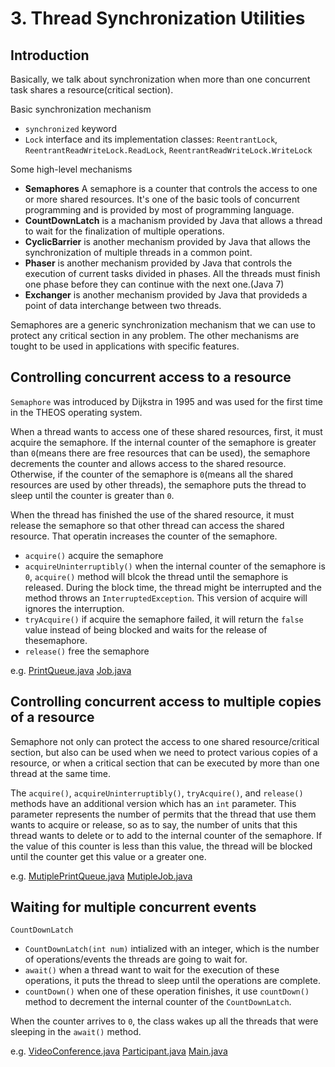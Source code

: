 # 3. Thread Synchronization Utilities

## Introduction

Basically, we talk about synchronization when more than one concurrent task shares a resource(critical section).

Basic synchronization mechanism

* `synchronized` keyword
* `Lock` interface and its implementation classes: `ReentrantLock`, `ReentrantReadWriteLock.ReadLock`, `ReentrantReadWriteLock.WriteLock`

Some high-level mechanisms

* __Semaphores__ A semaphore is a counter that controls the access to one or more shared resources. It's one of the basic tools of concurrent programming and is provided by most of programming language.
* __CountDownLatch__ is a machanism provided by Java that allows a thread to wait for the finalization of multiple operations.
* __CyclicBarrier__ is another mechanism provided by Java that allows the synchronization of multiple threads in a common point.
* __Phaser__ is another mechanism provided by Java that controls the execution of current tasks divided in phases. All the threads must finish one phase before they can continue with the next one.(Java 7)
* __Exchanger__ is another mechanism provided by Java that provideds a point of data interchange between two threads.

Semaphores are a generic synchronization mechanism that we can use to protect any critical section in any problem.
The other mechanisms are tought to be used in applications with specific features.

## Controlling concurrent access to a resource

`Semaphore` was introduced by Dijkstra in 1995 and was used for the first time in the THEOS operating system.

When a thread wants to access one of these shared resources, first, it must acquire the semaphore. 
If the internal counter of the semaphore is greater than `0`(means there are free resources that can be used), the semaphore decrements the counter and allows access to the shared resource.
Otherwise, if the counter of the semaphore is `0`(means all the shared resources are used by other threads), the semaphore puts the thread to sleep until the counter is greater than `0`.

When the thread has finished the use of the shared resource, it must release the semaphore so that other thread can access the shared resource. That operatin increases the counter of the semaphore.

* `acquire()` acquire the semaphore
* `acquireUninterruptibly()` when the internal counter of the semaphore is `0`, `acquire()` method will blcok the thread until the semaphore is released. During the block time, the thread might be interrupted and the method throws an `InterruptedException`. This version of acquire will ignores the interruption.
* `tryAcquire()` if acquire the semaphore failed, it will return the `false` value instead of being blocked and waits for the release of thesemaphore.
* `release()` free the semaphore

e.g. [PrintQueue.java](controlling-concurrent-access-to-resource/PrintQueue.java) [Job.java](controlling-concurrent-access-to-resource/Job.java)


## Controlling concurrent access to multiple copies of a resource

Semaphore not only can protect the access to one shared resource/critical section, but also can be used when we need to protect various copies of a resource, or when a critical section that can be executed by more than one thread at the same time.

The `acquire()`, `acquireUninterruptibly()`, `tryAcquire()`, and `release()` methods have an additional version which has an `int` parameter.
This parameter represents the number of permits that the thread that use them wants to acquire or release, so as to say, the number of units that this thread wants to delete or to add to the internal counter of the semaphore.
If the value of this counter is less than this value, the thread will be blocked until the counter get this value or a greater one.

e.g. [MutiplePrintQueue.java](controlling-concurrent-access-to-multiple-copies-of-resource/MutiplePrintQueue.java) [MutipleJob.java](controlling-concurrent-access-to-multiple-copies-of-resource/MutipleJob.java)

## Waiting for multiple concurrent events

`CountDownLatch` 

* `CountDownLatch(int num)` intialized with an integer, which is the number of operations/events the threads are going to wait for.
* `await()` when a thread want to wait for the execution of these operations, it puts the thread to sleep until the operations are complete.
* `countDown()` when one of these operation finishes, it use `countDown()` method to decrement the internal counter of the `CountDownLatch`.

When the counter arrives to `0`, the class wakes up all the threads that were sleeping in the `await()` method.

e.g. [VideoConference.java](waiting-for-multiple-concurrent-events/VideoConference.java) [Participant.java](waiting-for-multiple-concurrent-events/Participant.java) [Main.java](waiting-for-multiple-concurrent-events/Main.java)
